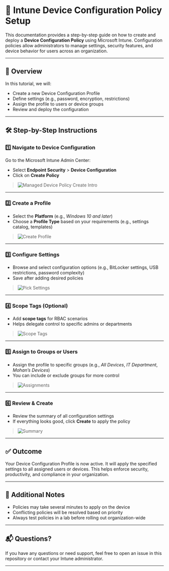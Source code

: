 # 📘 Intune Device Configuration Policy Setup

This documentation provides a step-by-step guide on how to create and deploy a **Device Configuration Policy** using Microsoft Intune. Configuration policies allow administrators to manage settings, security features, and device behavior for users across an organization.

---

## 🧭 Overview

In this tutorial, we will:
- Create a new Device Configuration Profile
- Define settings (e.g., password, encryption, restrictions)
- Assign the profile to users or device groups
- Review and deploy the configuration

---

## 🛠️ Step-by-Step Instructions

### 1️⃣ Navigate to Device Configuration

Go to the Microsoft Intune Admin Center:

- Select **Endpoint Security** > **Device Configuration**
- Click on **Create Policy**

> ![Managed Device Policy Create Intro](https://github.com/user-attachments/assets/66172dbf-55b0-42f7-bfc0-1fd76148a51c)

---

### 2️⃣ Create a Profile

- Select the **Platform** (e.g., *Windows 10 and later*)
- Choose a **Profile Type** based on your requirements (e.g., settings catalog, templates)

> ![Create Profile](https://github.com/user-attachments/assets/2143a757-03fb-4488-9510-29092f637c30)

---

### 3️⃣ Configure Settings

- Browse and select configuration options (e.g., BitLocker settings, USB restrictions, password complexity)
- Save after adding desired policies

> ![Pick Settings](https://github.com/user-attachments/assets/f9ebd8a3-a5ad-4448-86b7-a0a01180ac95)

---

### 4️⃣ Scope Tags (Optional)

- Add **scope tags** for RBAC scenarios
- Helps delegate control to specific admins or departments

> ![Scope Tags](https://github.com/user-attachments/assets/a7b7d023-0749-42e5-9fa8-61526889642c)

---

### 5️⃣ Assign to Groups or Users

- Assign the profile to specific groups (e.g., *All Devices*, *IT Department*, *Mohan’s Devices*)
- You can include or exclude groups for more control

> ![Assignments](https://github.com/user-attachments/assets/7786bfbe-ada4-41cb-a803-2cd226c0f77a)

---

### 6️⃣ Review & Create

- Review the summary of all configuration settings
- If everything looks good, click **Create** to apply the policy

> ![Summary](https://github.com/user-attachments/assets/e4979c6e-8683-4c21-bc64-5fe4ac4b899f)

---

## ✅ Outcome

Your Device Configuration Profile is now active. It will apply the specified settings to all assigned users or devices. This helps enforce security, productivity, and compliance in your organization.

---

## 📎 Additional Notes

- Policies may take several minutes to apply on the device
- Conflicting policies will be resolved based on priority
- Always test policies in a lab before rolling out organization-wide

---

## 📬 Questions?

If you have any questions or need support, feel free to open an issue in this repository or contact your Intune administrator.

---
